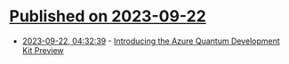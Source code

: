 # [Published on 2023-09-22](index.md)

* [2023-09-22, 04:32:39](https://lobste.rs/s/h3va2e/introducing_azure_quantum_development) - [Introducing the Azure Quantum Development Kit Preview](https://devblogs.microsoft.com/qsharp/introducing-the-azure-quantum-development-kit-preview/)

